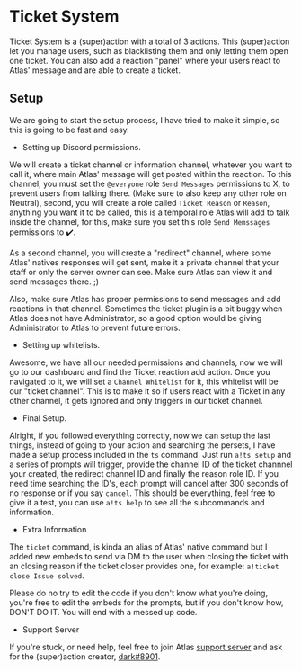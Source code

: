 # Ticket System
Ticket System is a (super)action with a total of 3 actions. This (super)action let you manage users, such as blacklisting them and only letting them open one ticket. You can also add a reaction "panel" where your users react to Atlas' message and are able to create a ticket.

## Setup
We are going to start the setup process, I have tried to make it simple, so this is going to be fast and easy.

* Setting up Discord permissions.

We will create a ticket channel or information channel, whatever you want to call it, where main Atlas' message will get posted within the reaction.
To this channel, you must set the `@everyone` role `Send Messages` permissions to X, to prevent users from talking there. (Make sure to also keep any other role on Neutral), second, you will create a role called `Ticket Reason` or `Reason`, anything you want it to be called, this is a temporal role Atlas will add to talk inside the channel, for this, make sure you set this role `Send Memssages` permissions to ✔️.

As a second channel, you will create a "redirect" channel, where some Atlas' natives responses will get sent, make it a private channel that your staff or only the server owner can see. Make sure Atlas can view it and send messages there. ;)

Also, make sure Atlas has proper permissions to send messages and add reactions in that channel. Sometimes the ticket plugin is a bit buggy when Atlas does not have Administrator, so a good option would be giving Administrator to Atlas to prevent future errors.

* Setting up whitelists.

Awesome, we have all our needed permissions and channels, now we will go to our dashboard and find the Ticket reaction add action. Once you navigated to it, we will set a `Channel Whitelist` for it, this whitelist will be our "ticket channel". This is to make it so if users react with a Ticket in any other channel, it gets ignored and only triggers in our ticket channel.

* Final Setup.

Alright, if you followed everything correctly, now we can setup the last things, instead of going to your action and searching the persets, I have made a setup process included in the `ts` command. Just run `a!ts setup` and a series of prompts will trigger, provide the channel ID of the ticket channnel your created, the redirect channel ID and finally the reason role ID. If you need time searching the ID's, each prompt will cancel after 300 seconds of no response or if you say `cancel`. 
This should be everything, feel free to give it a test, you can use `a!ts help` to see all the subcommands and information.

* Extra Information

The `ticket` command, is kinda an alias of Atlas' native command but I added new embeds to send via DM to the user when closing the ticket with an closing reason if the ticket closer provides one, for example: `a!ticket close Issue solved`. 

Please do no try to edit the code if you don't know what you're doing, you're free to edit the embeds for the prompts, but if you don't know how, DON'T DO IT. You will end with a messed up code.

* Support Server

If you're stuck, or need help, feel free to join Atlas [support server](https://discord.gg/4HWswAxfcP) and ask for the (super)action creator, [dark#8901](https://discord.com/users/449245847767482379).
